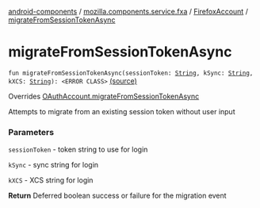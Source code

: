 [android-components](../../index.md) / [mozilla.components.service.fxa](../index.md) / [FirefoxAccount](index.md) / [migrateFromSessionTokenAsync](./migrate-from-session-token-async.md)

# migrateFromSessionTokenAsync

`fun migrateFromSessionTokenAsync(sessionToken: `[`String`](https://kotlinlang.org/api/latest/jvm/stdlib/kotlin/-string/index.html)`, kSync: `[`String`](https://kotlinlang.org/api/latest/jvm/stdlib/kotlin/-string/index.html)`, kXCS: `[`String`](https://kotlinlang.org/api/latest/jvm/stdlib/kotlin/-string/index.html)`): <ERROR CLASS>` [(source)](https://github.com/mozilla-mobile/android-components/blob/master/components/service/firefox-accounts/src/main/java/mozilla/components/service/fxa/FirefoxAccount.kt#L157)

Overrides [OAuthAccount.migrateFromSessionTokenAsync](../../mozilla.components.concept.sync/-o-auth-account/migrate-from-session-token-async.md)

Attempts to migrate from an existing session token without user input

### Parameters

`sessionToken` - token string to use for login

`kSync` - sync string for login

`kXCS` - XCS string for login

**Return**
Deferred boolean success or failure for the migration event

